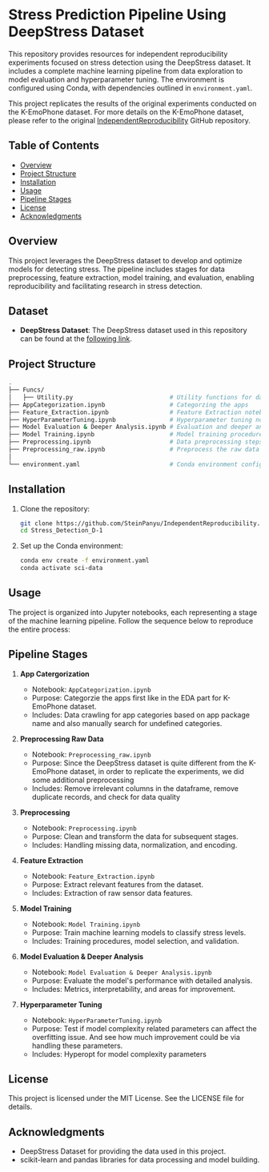# Stress Prediction Pipeline Using DeepStress Dataset

This repository provides resources for independent reproducibility experiments focused on stress detection using the DeepStress dataset. It includes a complete machine learning pipeline from data exploration to model evaluation and hyperparameter tuning. The environment is configured using Conda, with dependencies outlined in `environment.yaml`.

This project replicates the results of the original experiments conducted on the K-EmoPhone dataset. For more details on the K-EmoPhone dataset, please refer to the original [IndependentReproducibility](https://github.com/SteinPanyu/IndependentReproducibility) GitHub repository.

## Table of Contents

- [Overview](#overview)
- [Project Structure](#project-structure)
- [Installation](#installation)
- [Usage](#usage)
- [Pipeline Stages](#pipeline-stages)
- [License](#license)
- [Acknowledgments](#acknowledgments)

## Overview

This project leverages the DeepStress dataset to develop and optimize models for detecting stress. The pipeline includes stages for data preprocessing, feature extraction, model training, and evaluation, enabling reproducibility and facilitating research in stress detection.

## Dataset

- **DeepStress Dataset**: The DeepStress dataset used in this repository can be found at the [following link](https://github.com/Kaist-ICLab/DeepStress_Dataset/tree/main).

## Project Structure

```bash
.
├── Funcs/
│   ├── Utility.py                           # Utility functions for data processing
├── AppCategorization.ipynb                  # Categorzing the apps
├── Feature_Extraction.ipynb                 # Feature Extraction notebook
├── HyperParameterTuning.ipynb               # Hyperparameter tuning notebook (this is only to test model complexity related hyperparameters)
├── Model Evaluation & Deeper Analysis.ipynb # Evaluation and deeper analysis                        
├── Model Training.ipynb                     # Model training procedures
├── Preprocessing.ipynb                      # Data preprocessing steps
├── Preprocessing_raw.ipynb                  # Preprocess the raw data so that it is similar to the public K-EmoPhone dataset
│                                
└── environment.yaml                         # Conda environment configuration
```

## Installation

1. Clone the repository:

   ```bash
   git clone https://github.com/SteinPanyu/IndependentReproducibility.git
   cd Stress_Detection_D-1
   ```

2. Set up the Conda environment:

   ```bash
   conda env create -f environment.yaml
   conda activate sci-data
   ```

## Usage

The project is organized into Jupyter notebooks, each representing a stage of the machine learning pipeline. Follow the sequence below to reproduce the entire process:

## Pipeline Stages

1. **App Catergorization**
   - Notebook: `AppCategorization.ipynb`
   - Purpose: Categorzie the apps first like in the EDA part for K-EmoPhone dataset.
   - Includes: Data crawling for app categories based on app package name and also manually search for undefined categories.
  
2. **Preprocessing Raw Data**
   - Notebook: `Preprocessing_raw.ipynb`
   - Purpose: Since the DeepStress dataset is quite different from the K-EmoPhone dataset, in order to replicate the experiments, we did some additional preprocessing
   - Includes: Remove irrelevant columns in the dataframe, remove duplicate records, and check for data quality

3. **Preprocessing**
   - Notebook: `Preprocessing.ipynb`
   - Purpose: Clean and transform the data for subsequent stages.
   - Includes: Handling missing data, normalization, and encoding.

4. **Feature Extraction**
   - Notebook: `Feature_Extraction.ipynb`
   - Purpose: Extract relevant features from the dataset.
   - Includes: Extraction of raw sensor data features.

5. **Model Training**
   - Notebook: `Model Training.ipynb`
   - Purpose: Train machine learning models to classify stress levels.
   - Includes: Training procedures, model selection, and validation.

6. **Model Evaluation & Deeper Analysis**
   - Notebook: `Model Evaluation & Deeper Analysis.ipynb`
   - Purpose: Evaluate the model's performance with detailed analysis.
   - Includes: Metrics, interpretability, and areas for improvement.

7. **Hyperparameter Tuning**
   - Notebook: `HyperParameterTuning.ipynb`
   - Purpose: Test if model complexity related parameters can affect the overfitting issue. And see how much improvement could be via handling these parameters.
   - Includes: Hyperopt for model complexity parameters




## License

This project is licensed under the MIT License. See the LICENSE file for details.

## Acknowledgments

- DeepStress Dataset for providing the data used in this project.
- scikit-learn and pandas libraries for data processing and model building.
